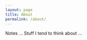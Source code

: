 ```yaml
---
layout: page
title: About
permalink: /about/
---
```


Notes ... Stuff I tend to think about &hellip;
